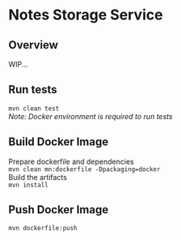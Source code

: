 # Notes Storage Service
## Overview
  WIP...
## Run tests 
`mvn clean test`
<br>
_Note: Docker environment is required to run tests_
## Build Docker Image
Prepare dockerfile and dependencies <br>
`mvn clean mn:dockerfile -Dpackaging=docker` <br>
Build the artifacts <br>
`mvn install` <br>

## Push Docker Image 
`mvn dockerfile:push`
